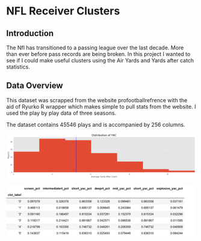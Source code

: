 # NFL Receiver Clusters 


## Introduction

The Nfl has transitioned to a passing league over the last decade. More than ever before pass records are being broken. In this project I wanted to see if I could make useful clusters using the Air Yards and Yards after catch statistics.  



## Data Overview
This dataset was scrapped from the website profootballrefrence with the aid of Ryurko R wrapper which makes simple to pull stats from the website. I used the play by play data of three seasons. 

The dataset contains 45546 plays and is accompanied by 256 columns.


![Distribution of YAC](README/Distribution%20of%20YAC.png)

![Cluster_means](README/table_clust.png)



